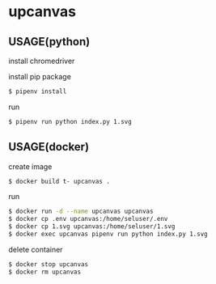 # upcanvas

## USAGE(python)

install chromedriver

install pip package

```sh
$ pipenv install
```

run

```sh
$ pipenv run python index.py 1.svg
```

## USAGE(docker)

create image

```sh
$ docker build t- upcanvas .
```

run

```sh
$ docker run -d --name upcanvas upcanvas
$ docker cp .env upcanvas:/home/seluser/.env
$ docker cp 1.svg upcanvas:/home/seluser/1.svg
$ docker exec upcanvas pipenv run python index.py 1.svg
```

delete container

```sh
$ docker stop upcanvas
$ docker rm upcanvas
```